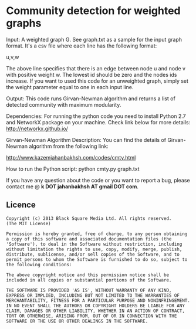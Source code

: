 Community detection for weighted graphs
=======================================
Input: 
A weighted graph G. See graph.txt as a sample for the input graph format. It's a csv file where each line has the following format: 

u,v,w 

The above line specifies that there is an edge between node u and node v with positive weight w. 
The lowest id should be zero and the nodes ids increase. If you want to used this code for an unweighted graph, 
simply set the weight parameter equal to one in each input line.

Output:
This code runs Girvan-Newman algorithm and returns a list of detected community with maximum modularity.

Dependencies:
For running the python code you need to install Python 2.7 and NetworkX package on your machine. Check link below for more details:
http://networkx.github.io/

Girvan-Newman Algorithm Description:
You can find the details of Girvan-Newman algorithm from the following link: 

http://www.kazemjahanbakhsh.com/codes/cmty.html

How to run the Python script:
python cmty.py graph.txt

If you have any question about the code or you want to report a bug, please contact me @ <b>k DOT jahanbakhsh AT gmail DOT com</b>.

## Licence

    Copyright (c) 2013 Black Square Media Ltd. All rights reserved.
    (The MIT License)

    Permission is hereby granted, free of charge, to any person obtaining
    a copy of this software and associated documentation files (the
    'Software'), to deal in the Software without restriction, including
    without limitation the rights to use, copy, modify, merge, publish,
    distribute, sublicense, and/or sell copies of the Software, and to
    permit persons to whom the Software is furnished to do so, subject to
    the following conditions:

    The above copyright notice and this permission notice shall be
    included in all copies or substantial portions of the Software.

    THE SOFTWARE IS PROVIDED 'AS IS', WITHOUT WARRANTY OF ANY KIND,
    EXPRESS OR IMPLIED, INCLUDING BUT NOT LIMITED TO THE WARRANTIES OF
    MERCHANTABILITY, FITNESS FOR A PARTICULAR PURPOSE AND NONINFRINGEMENT.
    IN NO EVENT SHALL THE AUTHORS OR COPYRIGHT HOLDERS BE LIABLE FOR ANY
    CLAIM, DAMAGES OR OTHER LIABILITY, WHETHER IN AN ACTION OF CONTRACT,
    TORT OR OTHERWISE, ARISING FROM, OUT OF OR IN CONNECTION WITH THE
    SOFTWARE OR THE USE OR OTHER DEALINGS IN THE SOFTWARE.

